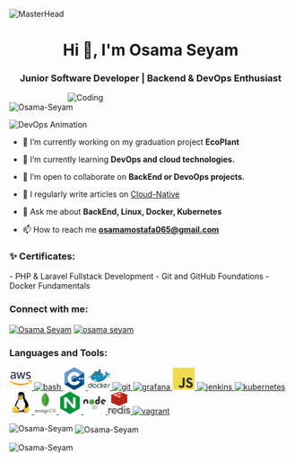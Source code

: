 ![MasterHead](https://miro.medium.com/v2/resize:fit:3000/1*mqv03KrlG5LK2XU1uV4LJg.gif)
<h1 align="center">Hi 👋, I'm Osama Seyam</h1>
<h3 align="center">Junior Software Developer | Backend & DevOps Enthusiast</h3>
<img align="right" alt="Coding" width="400" src="https://cdn.dribbble.com/users/926537/screenshots/4502902/dev-ops-gif-dr.gif">
<p align="left"> <img src="https://komarev.com/ghpvc/?username=Osama-Seyam&label=Profile%20views&color=0e75b6&style=flat" alt="Osama-Seyam" /> </p>

<p align="left">
  <img src="https://cdn.dribbble.com/users/730703/screenshots/4187799/devops.gif" alt="DevOps Animation" width="250"/>
</p>

- 🔭 I’m currently working on my graduation project **EcoPlant**

- 🌱 I’m currently learning **DevOps and cloud technologies.**

- 👯 I’m open to collaborate on **BackEnd or DevoOps projects.**

- 📝 I regularly write articles on [Cloud-Native](Cloud-Native)

- 💬 Ask me about **BackEnd, Linux, Docker, Kubernetes**

- 📫 How to reach me **osamamostafa065@gmail.com**

<h3 align="left">✨ Certificates:</h3>
<p align="left"> 
- PHP & Laravel Fullstack Development
- Git and GitHub Foundations 
- Docker Fundamentals
</p>

<h3 align="left">Connect with me:</h3>
<p align="left">
<a href="https://linkedin.com/in/osama-seyam1" target="blank"><img align="center" src="https://raw.githubusercontent.com/rahuldkjain/github-profile-readme-generator/master/src/images/icons/Social/linked-in-alt.svg" alt="Osama Seyam" height="30" width="40" /></a>
<a href="[https://fb.com/Osama Seyam](https://www.facebook.com/profile.php?id=100012991321434)" target="blank"><img align="center" src="https://raw.githubusercontent.com/rahuldkjain/github-profile-readme-generator/master/src/images/icons/Social/facebook.svg" alt="osama seyam" height="30" width="40" /></a>
</p>

<h3 align="left">Languages and Tools:</h3>
<p align="left"> <a href="https://aws.amazon.com" target="_blank" rel="noreferrer"> <img src="https://raw.githubusercontent.com/devicons/devicon/master/icons/amazonwebservices/amazonwebservices-original-wordmark.svg" alt="aws" width="40" height="40"/> </a> <a href="https://www.gnu.org/software/bash/" target="_blank" rel="noreferrer"> <img src="https://www.vectorlogo.zone/logos/gnu_bash/gnu_bash-icon.svg" alt="bash" width="40" height="40"/> </a> <a href="https://www.w3schools.com/cpp/" target="_blank" rel="noreferrer"> <img src="https://raw.githubusercontent.com/devicons/devicon/master/icons/cplusplus/cplusplus-original.svg" alt="cplusplus" width="40" height="40"/> </a> <a href="https://www.docker.com/" target="_blank" rel="noreferrer"> <img src="https://raw.githubusercontent.com/devicons/devicon/master/icons/docker/docker-original-wordmark.svg" alt="docker" width="40" height="40"/> </a> <a href="https://git-scm.com/" target="_blank" rel="noreferrer"> <img src="https://www.vectorlogo.zone/logos/git-scm/git-scm-icon.svg" alt="git" width="40" height="40"/> </a> <a href="https://grafana.com" target="_blank" rel="noreferrer"> <img src="https://www.vectorlogo.zone/logos/grafana/grafana-icon.svg" alt="grafana" width="40" height="40"/> </a> <a href="https://developer.mozilla.org/en-US/docs/Web/JavaScript" target="_blank" rel="noreferrer"> <img src="https://raw.githubusercontent.com/devicons/devicon/master/icons/javascript/javascript-original.svg" alt="javascript" width="40" height="40"/> </a> <a href="https://www.jenkins.io" target="_blank" rel="noreferrer"> <img src="https://www.vectorlogo.zone/logos/jenkins/jenkins-icon.svg" alt="jenkins" width="40" height="40"/> </a> <a href="https://kubernetes.io" target="_blank" rel="noreferrer"> <img src="https://www.vectorlogo.zone/logos/kubernetes/kubernetes-icon.svg" alt="kubernetes" width="40" height="40"/> </a> <a href="https://www.linux.org/" target="_blank" rel="noreferrer"> <img src="https://raw.githubusercontent.com/devicons/devicon/master/icons/linux/linux-original.svg" alt="linux" width="40" height="40"/> </a> <a href="https://www.mongodb.com/" target="_blank" rel="noreferrer"> <img src="https://raw.githubusercontent.com/devicons/devicon/master/icons/mongodb/mongodb-original-wordmark.svg" alt="mongodb" width="40" height="40"/> </a> <a href="https://www.nginx.com" target="_blank" rel="noreferrer"> <img src="https://raw.githubusercontent.com/devicons/devicon/master/icons/nginx/nginx-original.svg" alt="nginx" width="40" height="40"/> </a> <a href="https://nodejs.org" target="_blank" rel="noreferrer"> <img src="https://raw.githubusercontent.com/devicons/devicon/master/icons/nodejs/nodejs-original-wordmark.svg" alt="nodejs" width="40" height="40"/> </a> <a href="https://redis.io" target="_blank" rel="noreferrer"> <img src="https://raw.githubusercontent.com/devicons/devicon/master/icons/redis/redis-original-wordmark.svg" alt="redis" width="40" height="40"/> </a> <a href="https://www.vagrantup.com/" target="_blank" rel="noreferrer"> <img src="https://www.vectorlogo.zone/logos/vagrantup/vagrantup-icon.svg" alt="vagrant" width="40" height="40"/> </a> </p>

<p><img align="left" src="https://github-readme-stats.vercel.app/api/top-langs?username=Osama-Seyam&show_icons=true&locale=en&layout=compact" alt="Osama-Seyam" /></p>

<p>&nbsp;<img align="center" src="https://github-readme-stats.vercel.app/api?username=Osama-Seyam&show_icons=true&locale=en" alt="Osama-Seyam" /></p>

<p><img align="center" src="https://github-readme-streak-stats.herokuapp.com/?user=Osama-Seyam&" alt="Osama-Seyam" /></p>
